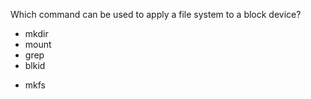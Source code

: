 Which command can be used to apply a file system to a block device?
* mkdir
* mount
* grep
* blkid
+ mkfs
